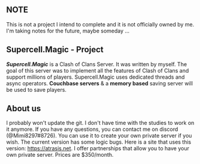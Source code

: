 ## NOTE
This is not a project I intend to complete and it is not officially owned by me.
I'm taking notes for the future, maybe someday ...

## Supercell.Magic - Project
***Supercell.Magic*** is a Clash of Clans Server.
It was written by myself.
The goal of this server was to implement all the features of Clash of Clans and support millions of players.
Supercell.Magic uses dedicated threads and async operators. 
**Couchbase servers** & a **memory based** saving server will be used to save players.

## About us
I probably won't update the git. I don't have time with the studies to work on it anymore.
If you have any questions, you can contact me on discord (@Mimi8297#8726).
You can use it to create your own private server if you wish. The current version has some logic bugs.
Here is a site that uses this version: https://atrasis.net.
I offer partnerships that allow you to have your own private server. Prices are $350/month. 
